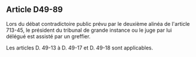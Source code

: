 Article D49-89
----
Lors du débat contradictoire public prévu par le deuxième alinéa de l'article
713-45, le président du tribunal de grande instance ou le juge par lui délégué
est assisté par un greffier.

Les articles D. 49-13 à D. 49-17 et D. 49-18 sont applicables.
